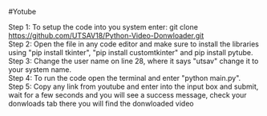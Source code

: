 #Yotube

Step 1: To setup the code into you system enter: git clone https://github.com/UTSAV18/Python-Video-Donwloader.git <br>
Step 2: Open the file in any code editor and make sure to install the libraries using "pip install tkinter", "pip install customtkinter" and pip install pytube.<br>
Step 3: Change the user name on line 28, where it says "utsav" change it to your system name.<br>
Step 4: To run the code open the terminal and enter "python main.py".<br>
Step 5: Copy any link from youtube and enter into the input box and submit, wait for a few seconds and you will see a success message, check your donwloads tab there you         will find the donwloaded video
